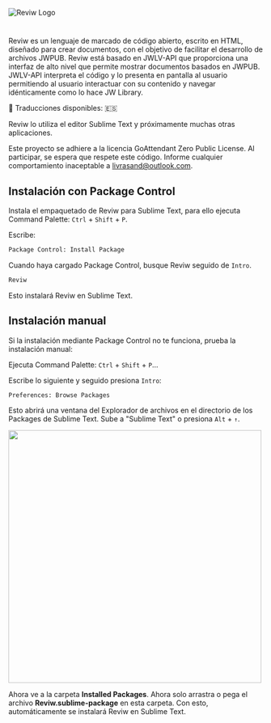 
![Reviw Logo](https://github.com/livrasand/Reviw/assets/104039397/3202a0b1-266c-4815-a4ba-35b470965e7a)


#
Reviw es un lenguaje de marcado de código abierto, escrito en HTML, diseñado para crear documentos, con el objetivo de facilitar el desarrollo de archivos JWPUB. Reviw está basado en JWLV-API que proporciona una interfaz de alto nivel que permite mostrar documentos basados en JWPUB. JWLV-API interpreta el código y lo presenta en pantalla al usuario permitiendo al usuario interactuar con su contenido y navegar idénticamente como lo hace JW Library.

📝 Traducciones disponibles: 🇪🇸

Reviw lo utiliza el editor Sublime Text y próximamente muchas otras aplicaciones.

Este proyecto se adhiere a la licencia GoAttendant Zero Public License. Al participar, se espera que respete este código. Informe cualquier comportamiento inaceptable a livrasand@outlook.com.


## Instalación con Package Control
Instala el empaquetado de Reviw para Sublime Text, para ello ejecuta Command Palette: `Ctrl` + `Shift` + `P`.

Escribe:
```html
Package Control: Install Package
```

Cuando haya cargado Package Control, busque Reviw seguido de `Intro`.
```html
Reviw
```

Esto instalará Reviw en Sublime Text.

## Instalación manual
Si la instalación mediante Package Control no te funciona, prueba la instalación manual:

Ejecuta Command Palette: `Ctrl` + `Shift` + `P`...

Escribe lo siguiente y seguido presiona `Intro`:
```html
Preferences: Browse Packages
```

Esto abrirá una ventana del Explorador de archivos en el directorio de los Packages de Sublime Text. Sube a "Sublime Text" o presiona `Alt` + `↑`.

<img src="https://github.com/livrasand/Reviw/assets/104039397/a887ed2b-2e06-4d90-b536-6bbd159a3bc7" width="500px">

Ahora ve a la carpeta <b>Installed Packages</b>. Ahora solo arrastra o pega el archivo <b>Reviw.sublime-package</b> en esta carpeta. Con esto, automáticamente se instalará Reviw en Sublime Text.
